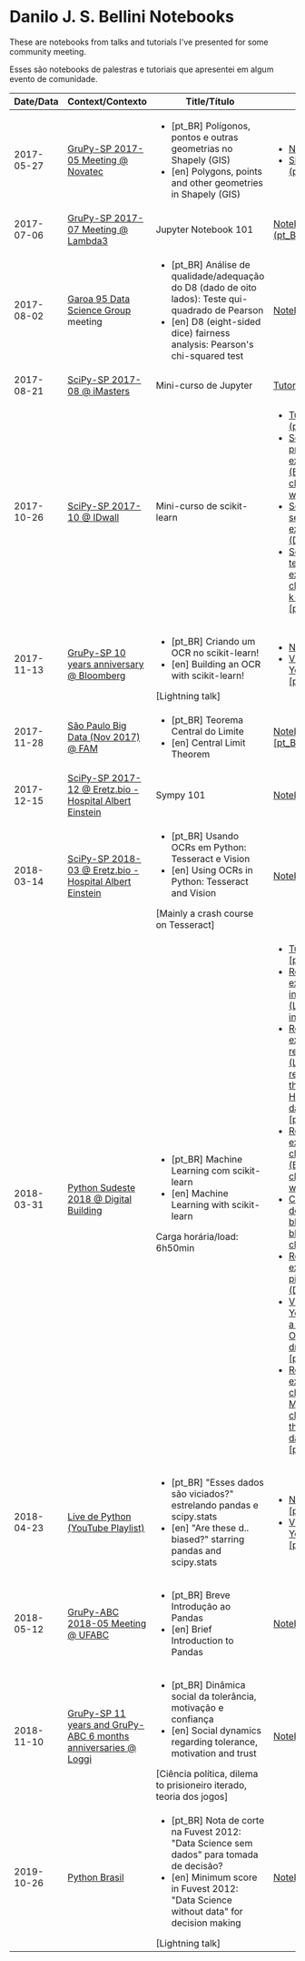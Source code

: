 # Danilo J. S. Bellini Notebooks

These are notebooks from talks and tutorials I've presented for some
community meeting.

Esses são notebooks de palestras e tutoriais que apresentei em algum
evento de comunidade.

<table>
  <thead>
    <th>Date/Data</th>
    <th>Context/Contexto</th>
    <th>Title/Título</th>
    <th>Links</th>
  </thead>
  <tbody>
    <tr>
      <td>2017-05-27</td>
      <td><a href="https://github.com/grupy-sp/encontros/blob/master/2017/2017-05-novatec.md">GruPy-SP 2017-05 Meeting @ Novatec</a></td>
      <td>
        <ul>
          <li>[pt_BR] Polígonos, pontos e outras geometrias no Shapely (GIS)</li>
          <li>[en] Polygons, points and other geometries in Shapely (GIS)</li>
        </ul>
      </td>
      <td>
        <ul>
          <li><a href="2017-05-27_Shapely.ipynb">Notebook</a></li>
          <li><a href="https://www.slideshare.net/djsbellini/20170527-grupysp-polgonos-pontos-e-outras-geometrias-no-shapely-gis">Slides (pt_BR)</a></li>
        </ul>
      </td>
    </tr>
    <tr>
      <td>2017-07-06</td>
      <td><a href="https://github.com/grupy-sp/encontros/blob/master/2017/2017-07-lambda3.md">GruPy-SP 2017-07 Meeting @ Lambda3</a></td>
      <td>Jupyter Notebook 101</td>
      <td><a href="2017-07-06_Jupyter_101_GruPy.ipynb">Notebook (pt_BR)</a></td>
    </tr>
    <tr>
      <td>2017-08-02</td>
      <td><a href="http://groups.google.com/group/garoa95">Garoa 95 Data Science Group</a> meeting</td>
      <td>
        <ul>
          <li>[pt_BR] Análise de qualidade/adequação do D8 (dado de oito lados): Teste qui-quadrado de Pearson</li>
          <li>[en] D8 (eight-sided dice) fairness analysis: Pearson's chi-squared test</li>
        </ul>
      </td>
      <td><a href="2017-08-02_D8_Analysis.ipynb">Notebook</a></td>
    </tr>
    <tr>
      <td>2017-08-21</td>
      <td><a href="https://www.meetup.com/pt-BR/Grupy-SP/events/242551265/">SciPy-SP 2017-08 @ iMasters</a></td>
      <td>Mini-curso de Jupyter</td>
      <td><a href="2017-08-21_Jupyter/Mini-Curso_Jupyter.ipynb">Tutorial (pt_BR)</a></td>
    </tr>
    <tr>
      <td>2017-10-26</td>
      <td><a href="https://www.meetup.com/pt-BR/Grupy-SP/events/244123986/">SciPy-SP 2017-10 @ IDwall</a></td>
      <td>Mini-curso de scikit-learn</td>
      <td>
        <ul>
          <li><a href="2017-10-26_scikit-learn/mini-curso_scikit-learn.ipynb">Tutorial (pt_BR)</a></li>
          <li><a href="2017-10-26_scikit-learn/resposta-exercicio-1.ipynb">Solução do primeiro exercício (Blob classification w/ SVM)</a></li>
          <li><a href="2017-11-13_OCR_GruPy-SP_10_anos.ipynb">Solução do segundo exercício (Digits OCR)</a></li>
          <li><a href="2018-03-31_scikit-learn/resposta-exercicio-clustering.ipynb">Solução do terceiro exercício (Iris clustering w/ k-Means) [pt_br]</a></li>
        </ul>
      </td>
    </tr>
    <tr>
      <td>2017-11-13</td>
      <td><a href="https://www.meetup.com/pt-BR/Grupy-SP/events/244141428/">GruPy-SP 10 years anniversary @ Bloomberg</a></td>
      <td>
        <ul>
          <li>[pt_BR] Criando um OCR no scikit-learn!</li>
          <li>[en] Building an OCR with scikit-learn!</li>
        </ul>
        [Lightning talk]
      </td>
      <td>
        <ul>
          <li><a href="2017-11-13_OCR_GruPy-SP_10_anos.ipynb">Notebook</a></li>
          <li><a href="https://youtu.be/kDmsYpRuNPA?t=45m50s">Video @ YouTube [pt_br]</a></li>
        </ul>
      </td>
    </tr>
    <tr>
      <td>2017-11-28</td>
      <td><a href="https://www.meetup.com/pt-BR/Sao-Paulo-Big-Data-Meetup/events/244999924/">São Paulo Big Data (Nov 2017) @ FAM</a></td>
      <td>
        <ul>
          <li>[pt_BR] Teorema Central do Limite</li>
          <li>[en] Central Limit Theorem</li>
        </ul>
      </td>
      <td><a href="2017-11-28_Teorema_Limite_Central/2017-11-28_Teorema_Limite_Central.ipynb">Notebook [pt_BR]</a></td>
    </tr>
    <tr>
      <td>2017-12-15</td>
      <td><a href="https://www.meetup.com/pt-BR/Grupy-SP/events/245710623/">SciPy-SP 2017-12 @ Eretz.bio - Hospital Albert Einstein</a></td>
      <td>Sympy 101</td>
      <td><a href="2017-12-15_Sympy_101/2017-12-15_Sympy_101.ipynb">Notebook</a></td>
    </tr>
    <tr>
      <td>2018-03-14</td>
      <td><a href="https://www.meetup.com/pt-BR/Grupy-SP/events/248111900/">SciPy-SP 2018-03 @ Eretz.bio - Hospital Albert Einstein</a></td>
      <td>
        <ul>
          <li>[pt_BR] Usando OCRs em Python: Tesseract e Vision</li>
          <li>[en] Using OCRs in Python: Tesseract and Vision</li>
        </ul>
        [Mainly a crash course on Tesseract]
      </td>
      <td><a href="2018-03-14_OCRs/2018-03-14_OCRs.ipynb">Notebook [en]</a></td>
    </tr>
    <tr>
      <td>2018-03-31</td>
      <td><a href="http://pythonsudeste.org">Python Sudeste 2018 @ Digital Building</a></td>
      <td>
        <ul>
          <li>[pt_BR] Machine Learning com scikit-learn</li>
          <li>[en] Machine Learning with scikit-learn</li>
        </ul>
        Carga horária/load: 6h50min
      </td>
      <td>
        <ul>
          <li><a href="2018-03-31_scikit-learn/sklearn_tutorial.ipynb">Tutorial [pt_br]</a></li>
          <li><a href="2018-03-31_scikit-learn/resposta-exercicio-interpolacao.ipynb">Resposta ao exercício de interpolação (Linear interpolation)</a></li>
          <li><a href="2018-03-31_scikit-learn/resposta-exercicio-regressao.ipynb">Resposta ao exercício de regressão (Linear regression of the Boston House Prices dataset) [pt_br]</a></li>
          <li><a href="2018-03-31_scikit-learn/resposta-exercicio-classificacao.ipynb">Resposta ao exercício de classificação (Blob classification w/ SVM)</a></li>
          <li><a href="2017-10-26_scikit-learn/resposta-exercicio-1.ipynb">Classificação de outros blobs (other blobs classification)</a></li>
          <li><a href="2017-11-13_OCR_GruPy-SP_10_anos.ipynb">Resposta ao exercício de pipeline (Digits OCR)</a></li>
          <li><a href="https://youtu.be/kDmsYpRuNPA?t=45m50s">Vídeo no YouTube com a solução do OCR de dígitos [pt_br]</a></li>
          <li><a href="2018-03-31_scikit-learn/resposta-exercicio-clustering.ipynb">Resposta ao exercício de clustering (k-Means clustering of the Iris dataset) [pt_br]</a></li>
        </ul>
      </td>
    </tr>
    <tr>
      <td>2018-04-23</td>
      <td><a href="https://www.youtube.com/watch?v=UsNH6rBibwg&list=PLOQgLBuj2-3K1hb7XgkGPb4S9YNIeHsPk">Live de Python (YouTube Playlist)</a></td>
      <td>
        <ul>
          <li>[pt_BR] "Esses dados são viciados?" estrelando pandas e scipy.stats</li>
          <li>[en] "Are these d.. biased?" starring pandas and scipy.stats</li>
        </ul>
      </td>
      <td>
        <ul>
          <li><a href="2018-04-23_DadosViciados/2018-04-23_LiveDePython.ipynb">Notebook [pt_br]</a></li>
          <li><a href="https://youtu.be/UsNH6rBibwg">Video @ YouTube [pt_br]</a></li>
        </ul>
      </td>
    </tr>
    <tr>
      <td>2018-05-12</td>
      <td><a href="https://speakerfight.com/events/primeiro-encontro-do-grupy-abc/schedule">GruPy-ABC 2018-05 Meeting @ UFABC</a></td>
      <td>
        <ul>
          <li>[pt_BR] Breve Introdução ao Pandas</li>
          <li>[en] Brief Introduction to Pandas</li>
        </ul>
      </td>
      <td><a href="2018-05-12_Pandas_UFABC.ipynb">Notebook</a></td>
    </tr>
    <tr>
      <td>2018-11-10</td>
      <td><a href="https://www.meetup.com/pt-BR/Grupy-SP/events/256006839/">GruPy-SP 11 years and GruPy-ABC 6 months anniversaries @ Loggi</a></td>
      <td>
        <ul>
          <li>[pt_BR] Dinâmica social da tolerância, motivação e confiança</li>
          <li>[en] Social dynamics regarding tolerance, motivation and trust</li>
        </ul>
        [Ciência política, dilema to prisioneiro iterado, teoria dos jogos]
      </td>
      <td><a href="2018-11-10_Axelrod/2018-11-10_Axelrod.ipynb">Notebook [pt_br]</a></td>
    </tr>
    <tr>
      <td>2019-10-26</td>
      <td><a href="https://2019.pythonbrasil.org.br/">Python Brasil</a></td>
      <td>
        <ul>
          <li>[pt_BR] Nota de corte na Fuvest 2012:
              "Data Science sem dados" para tomada de decisão?</li>
          <li>[en] Minimum score in Fuvest 2012:
              "Data Science without data" for decision making</li>
        </ul>
        [Lightning talk]
      </td>
      <td><a href="2019-10-26_Fuvest_Binomial/Fuvest_2012_Binomial.ipynb">Notebook [pt_br]</a></td>
    </tr>
  </tbody>
</table>
